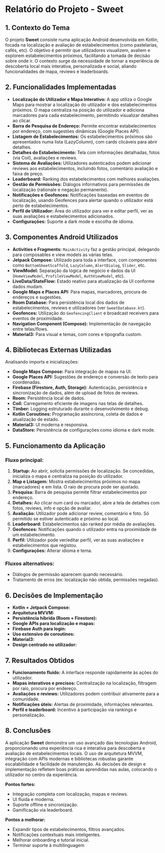 # Relatório do Projeto - Sweet

## 1. Contexto do Tema

O projeto **Sweet** consiste numa aplicação Android desenvolvida em Kotlin, focada na localização e avaliação de estabelecimentos (como pastelarias, cafés, etc). O objetivo é permitir que utilizadores visualizem, avaliem e explorem estabelecimentos próximos, facilitando a tomada de decisão sobre onde ir. O contexto surge da necessidade de tornar a experiência de descoberta local mais interativa, personalizada e social, aliando funcionalidades de mapa, reviews e leaderboards.

## 2. Funcionalidades Implementadas

- **Localização do Utilizador e Mapa Interativo:** A app utiliza o Google Maps para mostrar a localização do utilizador e dos estabelecimentos próximos. O mapa centraliza na posição do utilizador e adiciona marcadores para cada estabelecimento, permitindo visualizar detalhes ao clicar.
- **Barra de Pesquisa de Endereço:** Permite encontrar estabelecimentos por endereço, com sugestões dinâmicas (Google Places API).
- **Listagem de Estabelecimentos:** Os estabelecimentos próximos são apresentados numa lista (LazyColumn), com cards clicáveis para abrir detalhes.
- **Detalhes do Estabelecimento:** Tela com informações detalhadas, fotos (via Coil), avaliações e reviews.
- **Sistema de Avaliações:** Utilizadores autenticados podem adicionar reviews aos estabelecimentos, incluindo fotos, comentário avaliação e faixa de preço.
- **Leaderboard:** Ranking dos estabelecimentos com melhores avaliações.
- **Gestão de Permissões:** Diálogos informativos para permissões de localização (rationale e negação permanente).
- **Notificações e Geofences:** Notificações baseadas em eventos de localização, usando Geofences para alertar quando o utilizador está perto de estabelecimentos.
- **Perfil de Utilizador:** Área do utilizador para ver e editar perfil, ver as suas avaliações e estabelecimentos adicionados.
- **Configurações:** Suporte a dark mode e escolha de idioma.

## 3. Componentes Android Utilizados

- **Activities e Fragments:** `MainActivity` faz a gestão principal, delegando para composables e view models as várias telas.
- **Jetpack Compose:** Utilizado para toda a interface, com componentes como `BottomSheetScaffold`, `LazyColumn`, `AlertDialog`, `Slider`, etc.
- **ViewModel:** Separação da lógica de negócio e dados da UI (`HomeViewModel`, `ProfileViewModel`, `AuthViewModel`, etc).
- **LiveData/StateFlow:** Estado reativo para atualização da UI conforme dados mudam.
- **Google Maps e Places API:** Para mapas, marcadores, procura de endereços e sugestões.
- **Room Database:** Para persistência local dos dados de estabelecimentos, reviews e utilizadores (ver `SweetDatabase.kt`).
- **Geofences:** Utilização do `GeofencingClient` e broadcast receivers para eventos de proximidade.
- **Navigation Component (Compose):** Implementação de navegação entre telas/flows.
- **Material3:** Para visual e temas, com cores e tipografia custom.

## 4. Bibliotecas Externas Utilizadas

Analisando imports e inicializações:
- **Google Maps Compose:** Para integração de mapas na UI.
- **Google Places API:** Sugestões de endereço e conversão de texto para coordenadas.
- **Firebase (Firestore, Auth, Storage):** Autenticação, persistência e sincronização de dados, além de upload de fotos de reviews.
- **Room:** Persistência local de dados.
- **Coil:** Carregamento eficiente de imagens nas telas de detalhes.
- **Timber:** Logging estruturado durante o desenvolvimento e debug.
- **Kotlin Coroutines:** Programação assíncrona, coleta de dados e atualização de estado.
- **Material3:** UI moderna e responsiva.
- **DataStore:** Persistência de configurações como idioma e dark mode.

## 5. Funcionamento da Aplicação

### Fluxo principal:
1. **Startup:** Ao abrir, solicita permissões de localização. Se concedidas, inicializa o mapa e centraliza na posição do utilizador.
2. **Map e Listagem:** Mostra estabelecimentos próximos no mapa (marcadores) e em lista. O raio de procura pode ser ajustado.
3. **Pesquisa:** Barra de pesquisa permite filtrar estabelecimentos por endereço.
4. **Detalhes:** Ao clicar num card ou marcador, abre a tela de detalhes com fotos, reviews, info e opção de avaliar.
5. **Avaliação:** Utilizador pode adicionar review, comentário e foto. Só permitido se estiver autenticado e próximo ao local.
6. **Leaderboard:** Estabelecimentos são ranked por média de avaliações.
7. **Geofences:** Notificações quando o utilizador entra na proximidade de um estabelecimento.
8. **Perfil:** Utilizador pode ver/editar perfil, ver as suas avaliações e estabelecimentos que registou.
9. **Configurações:** Alterar idioma e tema.

### Fluxos alternativos:
- Diálogos de permissão aparecem quando necessário.
- Tratamento de erros (ex: localização não obtida, permissões negadas).

## 6. Decisões de Implementação

- **Kotlin + Jetpack Compose:**
- **Arquitetura MVVM:** 
- **Persistência híbrida (Room + Firestore):** 
- **Google APIs para localização e mapas:** 
- **Firebase Auth para login:** 
- **Uso extensivo de coroutines:**
- **Material3:** 
- **Design centrado no utilizador:** 

## 7. Resultados Obtidos

- **Funcionamento fluido:** A interface responde rapidamente às ações do utilizador.
- **Mapas interativos e precisos:** Centralização na localização, filtragem por raio, procura por endereço.
- **Avaliações e reviews:** Utilizadores podem contribuir ativamente para a comunidade.
- **Notificações úteis:** Alertas de proximidade, informações relevantes.
- **Perfil e leaderboard:** Incentivo à participação via rankings e personalização.

## 8. Conclusões

A aplicação **Sweet** demonstra um uso avançado das tecnologias Android, proporcionando uma experiência rica e interativa para descoberta e avaliação de estabelecimentos locais. O uso de arquitetura MVVM, integração com APIs modernas e bibliotecas robustas garante escalabilidade e facilidade de manutenção. As decisões de design e implementação refletem boas práticas aprendidas nas aulas, colocando o utilizador no centro da experiência.

**Pontos fortes:**  
- Integração completa com localização, mapas e reviews.
- UI fluida e moderna.
- Suporte offline e sincronização.
- Gamificação via leaderboard.

**Pontos a melhorar:**  
- Expandir tipos de estabelecimentos, filtros avançados.
- Notificações contextuais mais inteligentes.
- Melhorar onboarding e tutorial inicial.
- Terminar suporte à multilinguagem 
